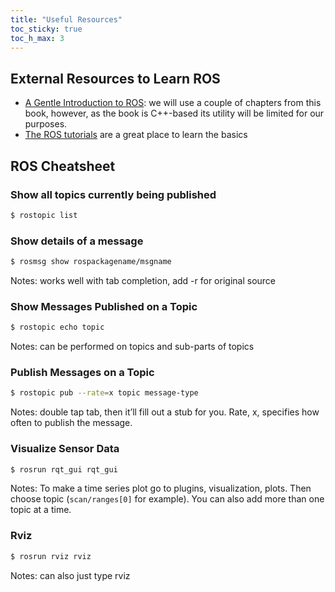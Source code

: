 ```yaml
---
title: "Useful Resources"
toc_sticky: true
toc_h_max: 3
---
```

## External Resources to Learn ROS

* [A Gentle Introduction to ROS](https://cse.sc.edu/~jokane/agitr/): we will use a couple of chapters from this book, however, as the book is C++-based its utility will be limited for our purposes.
* [The ROS tutorials](http://wiki.ros.org/ROS/Tutorials) are a great place to learn the basics


## ROS Cheatsheet

### Show all topics currently being published
```bash
$ rostopic list
```

### Show details of a message

```bash
$ rosmsg show rospackagename/msgname
```

Notes: works well with tab completion, add -r for original source

### Show Messages Published on a Topic

```bash
$ rostopic echo topic
```

Notes: can be performed on topics and sub-parts of topics

### Publish Messages on a Topic

```bash
$ rostopic pub --rate=x topic message-type
```

Notes: double tap tab,  then it’ll fill out a stub for you.  Rate, x, specifies how often to publish the message.

### Visualize Sensor Data

```bash
$ rosrun rqt_gui rqt_gui
```

Notes: To make a time series plot go to plugins, visualization, plots. Then choose topic (``scan/ranges[0]`` for example). You can also add more than one topic at a time.

### Rviz

```bash
$ rosrun rviz rviz
```

Notes: can also just type rviz
